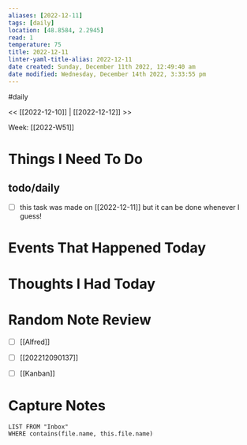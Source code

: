 ```yaml
---
aliases: [2022-12-11]
tags: [daily]
location: [48.8584, 2.2945]
read: 1
temperature: 75
title: 2022-12-11
linter-yaml-title-alias: 2022-12-11
date created: Sunday, December 11th 2022, 12:49:40 am
date modified: Wednesday, December 14th 2022, 3:33:55 pm
---
```


#daily 


<< [[2022-12-10]] | [[2022-12-12]] >>

Week: [[2022-W51]]

# Things I Need To Do

## todo/daily
- [ ] this task was made on [[2022-12-11]] but it can be done whenever I guess!

# Events That Happened Today


# Thoughts I Had Today


# Random Note Review

- [ ] [[Alfred]]
- [ ] [[202212090137]]
- [ ] [[Kanban]]



# Capture Notes

```dataview
LIST FROM "Inbox"
WHERE contains(file.name, this.file.name)
```